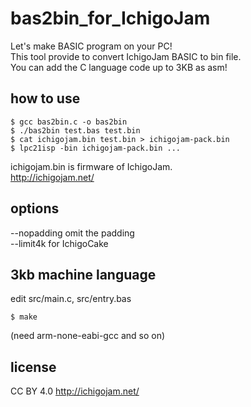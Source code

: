 # bas2bin_for_IchigoJam

Let's make BASIC program on your PC!  
This tool provide to convert IchigoJam BASIC to bin file.  
You can add the C language code up to 3KB as asm!  

## how to use

```
$ gcc bas2bin.c -o bas2bin  
$ ./bas2bin test.bas test.bin  
$ cat ichigojam.bin test.bin > ichigojam-pack.bin  
$ lpc21isp -bin ichigojam-pack.bin ...  
```

ichigojam.bin is firmware of IchigoJam.  
http://ichigojam.net/  

## options

--nopadding  omit the padding  
--limit4k  for IchigoCake  

## 3kb machine language

edit src/main.c, src/entry.bas  
```
$ make  
```
(need arm-none-eabi-gcc and so on)  

## license

CC BY 4.0 http://ichigojam.net/  
